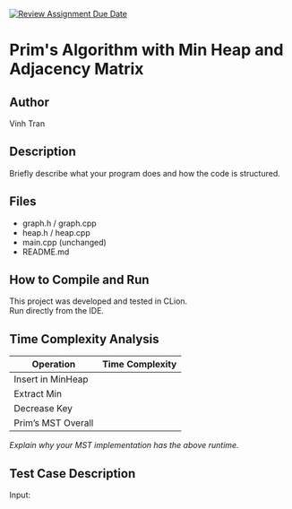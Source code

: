 [![Review Assignment Due Date](https://classroom.github.com/assets/deadline-readme-button-22041afd0340ce965d47ae6ef1cefeee28c7c493a6346c4f15d667ab976d596c.svg)](https://classroom.github.com/a/K_t6ffJX)
# Prim's Algorithm with Min Heap and Adjacency Matrix

## Author
Vinh Tran

## Description
Briefly describe what your program does and how the code is structured.

## Files
- graph.h / graph.cpp
- heap.h / heap.cpp
- main.cpp (unchanged)
- README.md

## How to Compile and Run
This project was developed and tested in CLion.  
Run directly from the IDE.

## Time Complexity Analysis


| Operation            | Time Complexity   |
|----------------------|-------------------|
| Insert in MinHeap    |                   |
| Extract Min          |                   |
| Decrease Key         |                   |
| Prim’s MST Overall   |                   |

_Explain why your MST implementation has the above runtime._

## Test Case Description

Input:  